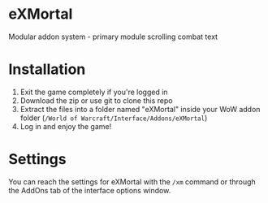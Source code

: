 # eXMortal
Modular addon system - primary module scrolling combat text

# Installation

1. Exit the game completely if you're logged in
1. Download the zip or use git to clone this repo
1. Extract the files into a folder named "eXMortal" inside your WoW addon folder (`/World of Warcraft/Interface/Addons/eXMortal`)
1. Log in and enjoy the game!

# Settings

You can reach the settings for eXMortal with the `/xm` command or through the AddOns tab of the interface options window.
